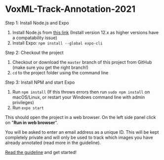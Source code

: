 # VoxML-Track-Annotation-2021
Step 1: Install Node.js and Expo

1. Install Node.js from [this link](https://nodejs.org/dist/latest-v12.x/) (Install version 12.x as higher versions have a compatability issue)
2. Install Expo: `npm install --global expo-cli`

Step 2: Checkout the project

1. Checkout or download the `master` branch of this project from GitHub (make sure you get the right branch!)
2. `cd` to the project folder using the command line

Step 3: Install NPM and start Expo

1. Run `npm install` (If this throws errors then run `sudo npm install` on macOS/Linux, or restart your Windows command line with admin privileges)
2. Run `expo start`

This should open the project in a web browser.  On the left side panel click on "**Run in web browser**".

You will be asked to enter an email address as a unique ID.  This will be kept completely private and will only be used to track which images you have already annotated (read more in the guideline).

[Read the guideline](https://github.com/csu-signal/VoxML-Track-Annotation-2021/blob/main/ISA-17-guideline.pdf) and get started!
